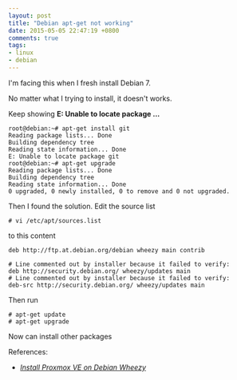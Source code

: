 ```yaml
---
layout: post
title: "Debian apt-get not working"
date: 2015-05-05 22:47:19 +0800
comments: true
tags: 
- linux
- debian
---
```


I'm facing this when I fresh install Debian 7.

No matter what I trying to install, it doesn't works.

Keep showing **E: Unable to locate package ...**

```
root@debian:~# apt-get install git
Reading package lists... Done
Building dependency tree       
Reading state information... Done
E: Unable to locate package git
root@debian:~# apt-get upgrade
Reading package lists... Done
Building dependency tree       
Reading state information... Done
0 upgraded, 0 newly installed, 0 to remove and 0 not upgraded.
```

Then I found the solution. Edit the source list

```
# vi /etc/apt/sources.list
```

to this content

```
deb http://ftp.at.debian.org/debian wheezy main contrib

# Line commented out by installer because it failed to verify:
deb http://security.debian.org/ wheezy/updates main
# Line commented out by installer because it failed to verify:
deb-src http://security.debian.org/ wheezy/updates main
```

Then run

```
# apt-get update
# apt-get upgrade
```

Now can install other packages

References:

- _[Install Proxmox VE on Debian Wheezy](https://pve.proxmox.com/wiki/Install_Proxmox_VE_on_Debian_Wheezy)_
